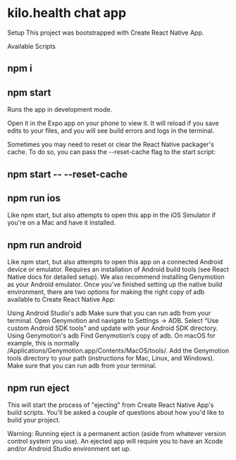# kilo.health chat app

Setup
This project was bootstrapped with Create React Native App. 

Available Scripts 
## npm i
## npm start
Runs the app in development mode.

Open it in the Expo app on your phone to view it.
It will reload if you save edits to your files, and you will see build errors and logs in the terminal.

Sometimes you may need to reset or clear the React Native packager's cache. 
To do so, you can pass the --reset-cache flag to the start script:

## npm start -- --reset-cache  

## npm run ios
Like npm start, but also attempts to open this app in the iOS Simulator if you're on a Mac and have it installed.

## npm run android
Like npm start, but also attempts to open this app on a connected Android device or emulator. 
Requires an installation of Android build tools (see React Native docs for detailed setup). 
We also recommend installing Genymotion as your Android emulator. 
Once you've finished setting up the native build environment, there are two options for making the right copy
of adb available to Create React Native App:

Using Android Studio's adb
Make sure that you can run adb from your terminal.
Open Genymotion and navigate to Settings -> ADB. Select “Use custom Android SDK tools” and update with your Android SDK directory.
Using Genymotion's adb
Find Genymotion’s copy of adb. On macOS for example, this is normally /Applications/Genymotion.app/Contents/MacOS/tools/.
Add the Genymotion tools directory to your path (instructions for Mac, Linux, and Windows).
Make sure that you can run adb from your terminal.
## npm run eject
This will start the process of "ejecting" from Create React Native App's build scripts. 
You'll be asked a couple of questions about how you'd like to build your project.

Warning: Running eject is a permanent action (aside from whatever version control system you use). 
An ejected app will require you to have an Xcode and/or Android Studio environment set up.
 
